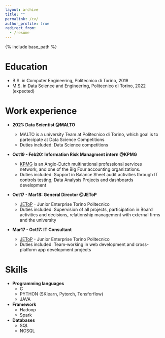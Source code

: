 ```yaml
---
layout: archive
title: ""
permalink: /cv/
author_profile: true
redirect_from:
  - /resume
---
```


{% include base_path %}

Education
======
* B.S. in Computer Engineering, Politecnico di Torino, 2019
* M.S. in Data Science and Engineering, Politecnico di Torino, 2022 (expected)


Work experience
======
* **2021: Data Scientist @MALTO**
  * MALTO is a university Team at Politecnico di Torino, which goal is to partecipate at Data Science Competitions
  * Duties included: Data Science competitions


* **Oct19 - Feb20: Information Risk Managment intern @KPMG**
  * [KPMG](https://home.kpmg/xx/en/home.html) is an Anglo-Dutch multinational professional services network, and one of the Big Four accounting organizations.
  * Duties included: Support in Balance Sheet audit activities through IT controls testing; Data Analysis Projects and dashboards development

* **Oct17 - Mar18: General Director @JEToP**
  * [JEToP](https://jetop.com/en/) - Junior Enterprise Torino Politecnico
  * Duties included: Supervision of all projects, participation in Board activities and decisions, relationship management with external firms and the university

* **Mar17 - Oct17: IT Consultant**
  * [JEToP](https://jetop.com/en/) - Junior Enterprise Torino Politecnico
  * Duties included: Team-working in web development and cross-platform app development projects


Skills
======
* **Programming languages**
  * C
  * PYTHON (SKlearn, Pytorch, Tensforflow)
  * JAVA
* **Framework**
  * Hadoop
  * Spark
* **Databases**
  * SQL
  * NOSQL
 


